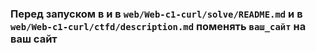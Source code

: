 ### Перед запуском в  и в `web/Web-c1-curl/solve/README.md` и в `web/Web-c1-curl/ctfd/description.md` поменять `ваш_сайт` на ваш сайт

